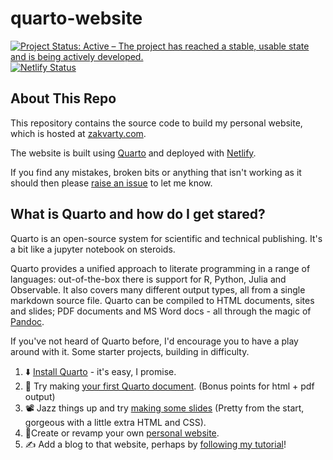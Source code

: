 # quarto-website

[![Project Status: Active – The project has reached a stable, usable state and is being actively developed.](https://www.repostatus.org/badges/latest/active.svg)](https://www.repostatus.org/#active)
[![Netlify Status](https://api.netlify.com/api/v1/badges/bb83f518-1131-4c8f-ac38-ca7dd1874c8f/deploy-status)](https://app.netlify.com/sites/magical-entremet-4e64cc/deploys)

## About This Repo 

This repository contains the source code to build my personal website, which is hosted at [zakvarty.com](https://www.zakvarty.com/).

The website is built using [Quarto](https://quarto.org/) and deployed with [Netlify](https://app.netlify.com/).

If you find any mistakes, broken bits or anything that isn't working as it should then please [raise an issue](https://github.com/zakvarty/quarto-website/issues) to let me know.


## What is Quarto and how do I get stared? 

Quarto is an open-source system for scientific and technical publishing. It's a bit like a jupyter notebook on steroids.

Quarto provides a unified approach to literate programming in a range of languages: out-of-the-box there is support for R, Python, Julia and Observable. It also covers many different output types, all from a single markdown source file. Quarto can be compiled to HTML documents, sites and slides; PDF documents and MS Word docs - all through the magic of [Pandoc](https://pandoc.org/).

If you've not heard of Quarto before, I'd encourage you to have a play around with it. Some starter projects, building in difficulty.

1. :arrow_down: [Install Quarto](https://quarto.org/docs/get-started/) - it's easy, I promise. 
2. :memo: Try making [your first Quarto document](https://quarto.org/docs/get-started/hello/text-editor.html). (Bonus points for html + pdf output)
3. :film_projector: Jazz things up and try [making some slides](https://quarto.org/docs/presentations/) (Pretty from the start, gorgeous with a little extra HTML and CSS).
4. :bust_in_silhouette:Create or revamp your own [personal website](https://quarto.org/docs/websites/).
5. :writing_hand: Add a blog to that website, perhaps by [following my tutorial](https://www.zakvarty.com/blog/2022-09-26-adding-a-quarto-blog/)!


